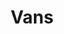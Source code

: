 ---
title: "Vans"
price: "$250"
image: "/assets/img/productfeatureimg3_2060342774.jpg?nf_resize=fit&w=320"
description: Custom painted Nike sneakers"
bestseller: true 
sale: true
saleprice: "$200"
tags: "Shoes"
---